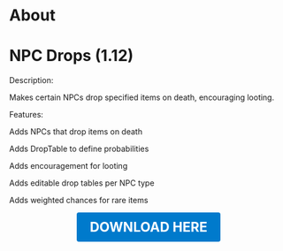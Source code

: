 # About

# NPC Drops (1.12)

Description:

Makes certain NPCs drop specified items on death, encouraging looting.

Features:

Adds NPCs that drop items on death

Adds DropTable to define probabilities

Adds encouragement for looting

Adds editable drop tables per NPC type

Adds weighted chances for rare items

<p align="center"><a href="https://github.com/LiliaFramework/Modules/raw/refs/heads/gh-pages/npcdrop.zip" style="display:inline-block;padding:12px 24px;font-size:1.5rem;font-weight:bold;text-decoration:none;color:#fff;background-color:#007acc;border-radius:4px;">DOWNLOAD HERE</a></p>